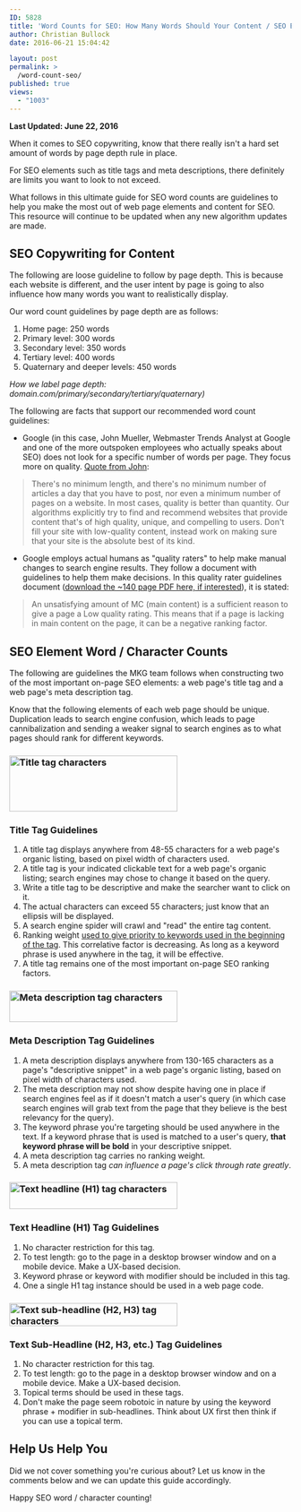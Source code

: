 ```yaml
---
ID: 5828
title: 'Word Counts for SEO: How Many Words Should Your Content / SEO Elements Be?'
author: Christian Bullock
date: 2016-06-21 15:04:42

layout: post
permalink: >
  /word-count-seo/
published: true
views:
  - "1003"
---
```

<strong>Last Updated: June 22, 2016</strong>

When it comes to SEO copywriting, know that there really isn't a hard set amount of words by page depth rule in place.

For SEO elements such as title tags and meta descriptions, there definitely are limits you want to look to not exceed.

What follows in this ultimate guide for SEO word counts are guidelines to help you make the most out of web page elements and content for SEO. This resource will continue to be updated when any new algorithm updates are made.
<h2>SEO Copywriting for Content</h2>
The following are loose guideline to follow by page depth. This is because each website is different, and the user intent by page is going to also influence how many words you want to realistically display.

Our word count guidelines by page depth are as follows:
<ol>
	<li>Home page: 250 words</li>
	<li>Primary level: 300 words</li>
	<li>Secondary level: 350 words</li>
	<li>Tertiary level: 400 words</li>
	<li>Quaternary and deeper levels: 450 words</li>
</ol>
<em>How we label page depth: domain.com/primary/secondary/tertiary/quaternary)</em>

The following are facts that support our recommended word count guidelines:
<ul>
	<li>Google (in this case, John Mueller, Webmaster Trends Analyst at Google and one of the more outspoken employees who actually speaks about SEO) does not look for a specific number of words per page. They focus more on quality. <a href="https://productforums.google.com/forum/#!topic/webmasters/ZOfwb2gaOeo" target="_blank">Quote from John</a>:</li>
</ul>
<blockquote>There's no minimum length, and there's no minimum number of articles a day that you have to post, nor even a minimum number of pages on a website. In most cases, quality is better than quantity. Our algorithms explicitly try to find and recommend websites that provide content that's of high quality, unique, and compelling to users. Don't fill your site with low-quality content, instead work on making sure that your site is the absolute best of its kind.</blockquote>
<ul>
	<li>Google employs actual humans as "quality raters" to help make manual changes to search engine results. They follow a document with guidelines to help them make decisions. In this quality rater guidelines document (<a href="http://static.googleusercontent.com/media/www.google.com/en//insidesearch/howsearchworks/assets/searchqualityevaluatorguidelines.pdf" target="_blank">download the ~140 page PDF here, if interested</a>), it is stated:</li>
</ul>
<blockquote>An unsatisfying amount of MC (main content) is a sufficient reason to give a page a Low quality rating. This means that if a page is lacking in main content on the page, it can be a negative ranking factor.</blockquote>
<h2>SEO Element Word / Character Counts</h2>
The following are guidelines the MKG team follows when constructing two of the most important on-page SEO elements: a web page's title tag and a web page's meta description tag.

Know that the following elements of each web page should be unique. Duplication leads to search engine confusion, which leads to page cannibalization and sending a weaker signal to search engines as to what pages should rank for different keywords.
<h3><img class="alignnone size-medium wp-image-5835" src="/wp-content/uploads/2016/06/title-tag-characters-300x100.png" alt="Title tag characters" width="300" height="100" /></h3>
<h3>Title Tag Guidelines</h3>
<ol>
	<li>A title tag displays anywhere from 48-55 characters for a web page's organic listing, based on pixel width of characters used.</li>
	<li>A title tag is your indicated clickable text for a web page's organic listing; search engines may chose to change it based on the query.</li>
	<li>Write a title tag to be descriptive and make the searcher want to click on it.</li>
	<li>The actual characters can exceed 55 characters; just know that an ellipsis will be displayed.</li>
	<li>A search engine spider will crawl and "read" the entire tag content.</li>
	<li>Ranking weight <a href="https://ahrefs.com/blog/on-page-seo/" target="_blank">used to give priority to keywords used in the beginning of the tag</a>. This correlative factor is decreasing. As long as a keyword phrase is used anywhere in the tag, it will be effective.</li>
	<li>A title tag remains one of the most important on-page SEO ranking factors.</li>
</ol>
<h3><img class="alignnone size-medium wp-image-5836" src="/wp-content/uploads/2016/06/meta-description-tag-characters-300x56.png" alt="Meta description tag characters" width="300" height="56" /></h3>
<h3>Meta Description Tag Guidelines</h3>
<ol>
	<li>A meta description displays anywhere from 130-165 characters as a page's "descriptive snippet" in a web page's organic listing, based on pixel width of characters used.</li>
	<li>The meta description may not show despite having one in place if search engines feel as if it doesn't match a user's query (in which case search engines will grab text from the page that they believe is the best relevancy for the query).</li>
	<li>The keyword phrase you're targeting should be used anywhere in the text. If a keyword phrase that is used is matched to a user's query, <strong>that keyword phrase will be bold</strong> in your descriptive snippet.</li>
	<li>A meta description tag carries no ranking weight.</li>
	<li>A meta description tag <em>can influence a page's click through rate greatly</em>.</li>
</ol>
<h3><img class="alignnone size-medium wp-image-5837" src="/wp-content/uploads/2016/06/text-headline-h1-tag-characters-300x48.png" alt="Text headline (H1) tag characters" width="300" height="48" /></h3>
<h3>Text Headline (H1) Tag Guidelines</h3>
<ol>
	<li>No character restriction for this tag.</li>
	<li>To test length: go to the page in a desktop browser window and on a mobile device. Make a UX-based decision.</li>
	<li>Keyword phrase or keyword with modifier should be included in this tag.</li>
	<li>One a single H1 tag instance should be used in a web page code.</li>
</ol>
<h3><img class="alignnone size-medium wp-image-5838" src="/wp-content/uploads/2016/06/text-sub-headline-h2-h3-tag-characters-300x41.png" alt="Text sub-headline (H2, H3) tag characters" width="300" height="41" /></h3>
<h3>Text Sub-Headline (H2, H3, etc.) Tag Guidelines</h3>
<ol>
	<li>No character restriction for this tag.</li>
	<li>To test length: go to the page in a desktop browser window and on a mobile device. Make a UX-based decision.</li>
	<li>Topical terms should be used in these tags.</li>
	<li>Don't make the page seem robotoic in nature by using the keyword phrase + modifier in sub-headlines. Think about UX first then think if you can use a topical term.</li>
</ol>
<h2>Help Us Help You</h2>
Did we not cover something you're curious about? Let us know in the comments below and we can update this guide accordingly.

Happy SEO word / character counting!